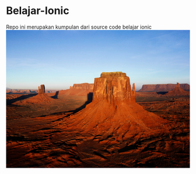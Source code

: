 # Belajar-Ionic
Repo ini merupakan kumpulan dari source code belajar ionic
![desert](https://github.com/RahmatEffendi/Belajar-Ionic/blob/master/Desert.jpg)
